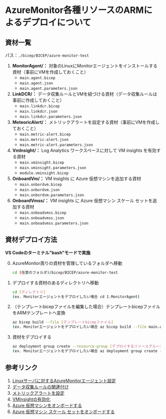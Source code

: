 # AzureMonitor各種リソースのARMによるデプロイについて

## 資材一覧
パス：`./bicep/BICEP/azure-monitor-test`

1. **MonitorAgent/：** 対象のLinuxにMonitorエージェントをインストールする資材（事前にVMを作成しておくこと）
    - `main.agent.bicep`
    - `main.agent.json`
    - `main.agent.parameters.json`
2. **LinkDCR/：** データ収集ルールとVMを紐づける資材（データ収集ルールは事前に作成しておくこと）
    - `main.linkdcr.bicep`
    - `main.linkdcr.json`
    - `main.linkdcr.parameters.json`
3. **MeteoricAlert/：** メトリックアラートを設定する資材（事前にVMを作成しておくこと）
    - `main.metric-alert.bicep`
    - `main.metric-alert.json`
    - `main.metric-alert.parameters.json`
4. **VmInsight/：** Log Analytics ワークスペースに対して VM insights を有効する資材
    - `main.vminsight.bicep`
    - `main.vminsight.parameters.json`
    - `module.vminsight.bicep`
5. **OnboardVm/：** VM insights に Azure 仮想マシンを追加する資材
    - `main.onbordvm.bicep`
    - `main.onbordvm.json`
    - `main.onbordvm.parameters.json`
6. **OnboardVmss/：** VM insights に Azure 仮想マシン スケール セットを追加する資材
    - `main.onboadvmss.bicep`
    - `main.onboadvmss.json`
    - `main.onboadvmss.parameters.json`

## 資材デプロイ方法
**VS Codeのターミナル"bash"モードで実施**

0. AzureMonitor周りの資材を管理しているフォルダへ移動
   ```bash
   cd (任意のフォルダ)/bicep/BICEP/azure-monitor-test

1. デプロイする資材のあるディレクトリへ移動
   ```bash
   cd [ディレクトリ]
   (ex. Monitorエージェントをデプロイしたい場合 cd 1.MonitorAgent)

2. （テンプレートbicepファイルを編集した場合）テンプレートbicepファイルをARMテンプレートへ変換
   ```bash
   az bicep build --file [テンプレートbicepファイル]
   (ex. Monitorエージェントをデプロイしたい場合 az bicep build --file main.agent.bicep)

3. 資材をデプロイする
   ```bash
   az deployment group create --resource-group [デプロイするリソースグループ] --template-file [ARMテンプレートファイル] --parameters [パラメータファイル]
   (ex. Monitorエージェントをデプロイしたい場合 az deployment group create --resource-group rg-bicep-monitor --template-file main.agent.bicep --parameters main.parameters.json)

## 参考リンク
1. [Linuxサーバに対するAzureMonitorエージェント設定](https://learn.microsoft.com/ja-jp/azure/azure-monitor/agents/resource-manager-agent?tabs=bicep#azure-linux-virtual-machine)
2. [データ収集ルールの関連付け](https://learn.microsoft.com/ja-jp/azure/azure-monitor/agents/resource-manager-data-collection-rules?tabs=bicep#create-rule-sample)
3. [メトリックアラートを設定](https://learn.microsoft.com/ja-jp/azure/azure-monitor/alerts/resource-manager-alerts-metric?tabs=bicep)
4. [VMInsightの有効化](https://learn.microsoft.com/ja-jp/azure/azure-monitor/vm/resource-manager-vminsights?tabs=bicep#configure-workspace)
5. [Azure 仮想マシンをオンボードする](https://learn.microsoft.com/ja-jp/azure/azure-monitor/vm/resource-manager-vminsights?tabs=bicep#onboard-an-azure-virtual-machine)
6. [Azure 仮想マシン スケール セットをオンボードする](https://learn.microsoft.com/ja-jp/azure/azure-monitor/vm/resource-manager-vminsights?tabs=bicep#onboard-an-azure-virtual-machine-scale-set)

